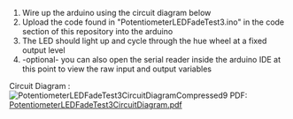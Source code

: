 1) Wire up the arduino using the circuit diagram below
2) Upload the code found in "PotentiometerLEDFadeTest3.ino" in the code section of this repository into the arduino
3) The LED should light up and cycle through the hue wheel at a fixed output level
4) -optional- you can also open the serial reader inside the arduino IDE at this point to view the raw input and output variables
   
Circuit Diagram : ![PotentiometerLEDFadeTest3CircuitDiagramCompressed9](https://github.com/Jilbarkus/LEDHueScanSingleInput/assets/158251113/e2563b49-6055-483b-98e9-252b85f43691)
PDF:
[PotentiometerLEDFadeTest3CircuitDiagram.pdf](https://github.com/user-attachments/files/15934975/PotentiometerLEDFadeTest3CircuitDiagram.pdf)
